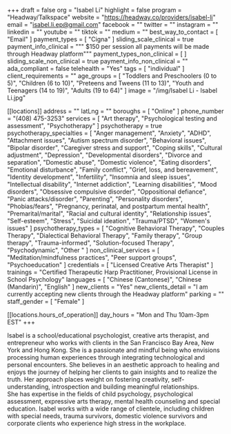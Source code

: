 +++
draft = false
org = "Isabel Li"
highlight = false
program = "Headway/Talkspace"
website = "https://headway.co/providers/isabel-li"
email = "isabel.li.ep@gmail.com"
facebook = ""
twitter = ""
instagram = ""
linkedin = ""
youtube = ""
tiktok = ""
medium = ""
best_way_to_contact = [ "Email" ]
payment_types = [ "Cigna" ]
sliding_scale_clinical = true
payment_info_clinical = """
$150 per session
all payments will be made through Headway platform"""
payment_types_non_clinical = [ ]
sliding_scale_non_clinical = true
payment_info_non_clinical = ""
ada_compliant = false
telehealth = "Yes"
tags = [ "individual" ]
client_requirements = ""
age_groups = [
  "Toddlers and Preschoolers (0 to 5)",
  "Children (6 to 10)",
  "Preteens and Tweens (11 to 13)",
  "Youth and Teenagers (14 to 19)",
  "Adults (19 to 64)"
]
image = "/img/Isabel Li - Isabel Li.jpg"

[[locations]]
address = ""
latLng = ""
boroughs = [ "Online" ]
phone_number = "(408) 475-3253"
services = [
  "Art therapy",
  "Psychological testing and assessment",
  "Psychotherapy"
]
psychotherapy = true
psychotherapy_specialties = [
  "Anger management",
  "Anxiety",
  "ADHD",
  "Attachment issues",
  "Autism spectrum disorder",
  "Behavioral issues",
  "Bipolar disorder",
  "Caregiver stress and support",
  "Coping skills",
  "Cultural adjustment",
  "Depression",
  "Developmental disorders",
  "Divorce and separation",
  "Domestic abuse",
  "Domestic violence",
  "Eating disorders",
  "Emotional disturbance",
  "Family conflict",
  "Grief, loss, and bereavement",
  "Identity development",
  "Infertility",
  "Insomnia and sleep issues",
  "Intellectual disability",
  "Internet addiction",
  "Learning disabilities",
  "Mood disorders",
  "Obsessive compulsive disorder",
  "Oppositional defiance",
  "Panic attacks/disorder",
  "Parenting",
  "Personality disorders",
  "Phobias/fears",
  "Pregnancy, perinatal, and postpartum mental health",
  "Premarital/marital",
  "Racial and cultural identity",
  "Relationship issues",
  "Self-esteem",
  "Stress",
  "Suicidal ideation",
  "Trauma/PTSD",
  "Women's issues"
]
psychotherapy_types = [
  "Cognitive Behavioral Therapy",
  "Couples Therapy",
  "Dialectical Behavioral Therapy",
  "Family therapy",
  "Group therapy",
  "Trauma-informed",
  "Solution-focused Therapy",
  "Psychodynamic",
  "Other "
]
non_clinical_services = [
  "Meditation/mindfulness practices",
  "Peer support groups",
  "Psychoeducation"
]
credentials = [ "Licensed Creative Arts Therapist" ]
trainings = "Certified Therapeutic Harp Practitioner, Provisional License in School Psychology"
languages = [ "Chinese (Cantonese)", "Chinese (Mandarin)", "English" ]
new_clients = "Yes"
new_clients_detail = "I am currently accepting new clients through the Headway platform"
parking = ""
staff_gender = [ "Female" ]

  [[locations.hours_of_operation]]
  day_hours = "Mon and Thu 10am-3pm EST"
+++

Isabel is a school/educational psychologist, creative arts therapist, and entrepreneur who works with clients in the San Francisco Bay Area, New York and Hong Kong. She is a passionate and mindful being who envisions processing human experiences through integrating technological and personal encounters. She believes in an aesthetic approach to healing and enjoys the journey of helping her clients to gain insights and to realize the truth. Her approach places weight on fostering creativity, self-understanding, introspection and building meaningful relationships. <br>
She has expertise in the fields of child psychology, psychological assessment, expressive arts therapy, mental health counseling and special education. Isabel works with a wide range of clientele, including children with special needs, trauma survivors, domestic violence survivors and corporate clients who experience high stress in the workplace. <br>
